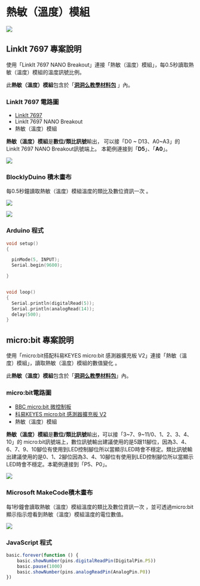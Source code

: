 # 熱敏（溫度）模組

![](../../.gitbook/assets/linkit7697_temperature_00.png)

## LinkIt 7697 專案說明

使用「LinkIt 7697 NANO Breakout」連接「熱敏（溫度）模組」，每0.5秒讀取熱敏（溫度）模組的溫度訊號比例。

此**熱敏（溫度）模組**包含於「[**洞洞么教學材料包**](https://www.robotkingdom.com.tw/product/rk-education-kit-001/) 」內。

### LinkIt 7697 電路圖

* [LinkIt 7697](https://www.robotkingdom.com.tw/product/linkit-7697/)
* LinkIt 7697 NANO Breakout
* 熱敏（溫度）模組

**熱敏（溫度）模組**是**數位/類比訊號**輸出， 可以接「D0 ~ D13、A0~A3」的 LinkIt 7697 NANO Breakout訊號端上。 本範例連接到「**D5**」、「**A0**」。

![](../../.gitbook/assets/linkit7697_temperature_01.png)

### BlocklyDuino 積木畫布

每0.5秒鐘讀取熱敏（溫度）模組溫度的類比及數位資訊一次 。

![](../../.gitbook/assets/linkit7697_temperature_02.png)

![](../../.gitbook/assets/linkit7697_temperature_03.png)

### Arduino 程式

```c
void setup()
{

  pinMode(5, INPUT);
  Serial.begin(9600);

}


void loop()
{
  Serial.println(digitalRead(5));
  Serial.println(analogRead(14));
  delay(500);
}
```

## micro:bit 專案說明

使用「micro:bit搭配科易KEYES micro:bit 感測器擴充板 V2」連接「熱敏（溫度）模組」，讀取熱敏（溫度）模組的數值變化 。

此**熱敏（溫度）模組**包含於「[**洞洞么教學材料包**](https://www.robotkingdom.com.tw/product/rk-education-kit-001/)」內。

### micro:bit電路圖

* [BBC micro:bit 微控制板  ](https://www.robotkingdom.com.tw/product/bbc-microbit-1/)
* [科易KEYES micro:bit 感測器擴充板 V2  ](https://www.robotkingdom.com.tw/product/keyes-microbit-sensor-breakout-v2/)
* 熱敏（溫度）模組

**熱敏（溫度）模組**是**數位/類比訊號**輸出，可以接「3~7、9~11/0、1、2、3、4、10」的 micro:bit訊號端上，數位訊號輸出建議使用的是5跟11腳位，因為3、4、6、7、9、10腳位有使用到LED控制腳位所以當顯示LED時會不穩定。類比訊號輸出建議使用的是0、1、2腳位因為3、4、10腳位有使用到LED控制腳位所以當顯示LED時會不穩定。本範例連接到「P5、P0」。

![](../../.gitbook/assets/01.jpg)

### Microsoft MakeCode積木畫布

每1秒鐘會讀取熱敏（溫度）模組溫度的類比及數位資訊一次 ，並可透過micro:bit顯示指示燈看到熱敏（溫度）模組溫度的電位數值。

![](../../.gitbook/assets/02%20%289%29.JPG)

### JavaScript 程式

```javascript
basic.forever(function () {
    basic.showNumber(pins.digitalReadPin(DigitalPin.P5))
    basic.pause(1000)
    basic.showNumber(pins.analogReadPin(AnalogPin.P0))
})
```


